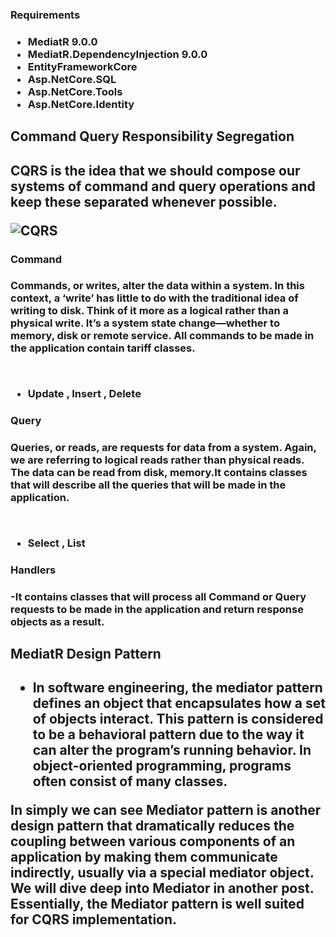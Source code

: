 

<h3>Requirements<h3>

* MediatR 9.0.0
* MediatR.DependencyInjection 9.0.0
* EntityFrameworkCore
* Asp.NetCore.SQL
* Asp.NetCore.Tools
* Asp.NetCore.Identity

<h2>Command Query Responsibility Segregation<h2>

<p>CQRS is the idea that we should compose our systems of command and query operations and keep these separated whenever possible. </p>


![CQRS](https://i0.wp.com/codecoach.co.nz/wp-content/uploads/2020/06/CQRS.png?resize=705%2C403&ssl=1)



<h3>Command<h3>
<p>Commands, or writes, alter the data within a system. In this context, a ‘write’ has little to do with the traditional idea of writing to disk. Think of it more as a logical rather than a physical write. It’s a system state change—whether to memory, disk or remote service. All commands to be made in the application contain tariff classes.</p>
<br>

* Update , Insert , Delete 

<h3>Query<h3>
<p>Queries, or reads, are requests for data from a system. Again, we are referring to logical reads rather than physical reads. The data can be read from disk, memory.It contains classes that will describe all the queries that will be made in the application.</p>
<br>

* Select , List

<h3>Handlers<h3> 
-It contains classes that will process all Command or Query requests to be made in the application and return response objects as a result.

<h2>MediatR Design Pattern<h2>

* <p>In software engineering, the mediator pattern defines an object that encapsulates how a set of objects interact. This pattern is considered to be a behavioral pattern due to the way it can alter the program’s running behavior. In object-oriented programming, programs often consist of many classes.
In simply we can see Mediator pattern is another design pattern that dramatically reduces the coupling between various components of an application by making them communicate indirectly, usually via a special mediator object. We will dive deep into Mediator in another post. Essentially, the Mediator pattern is well suited for CQRS implementation.</p>
